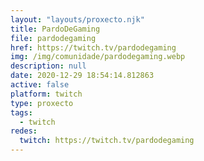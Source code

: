 ```yaml
---
layout: "layouts/proxecto.njk"
title: PardoDeGaming
file: pardodegaming
href: https://twitch.tv/pardodegaming
img: /img/comunidade/pardodegaming.webp
description: null
date: 2020-12-29 18:54:14.812863
active: false
platform: twitch
type: proxecto
tags:
  - twitch
redes:
  twitch: https://twitch.tv/pardodegaming
---
```

